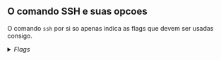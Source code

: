 ## O comando SSH e suas opcoes
O comando `ssh` por si so apenas indica as flags que devem ser usadas consigo.
<details><summary><i>Flags</i></summary>

>- `-1`:
>- `-2`
>-
</details>
